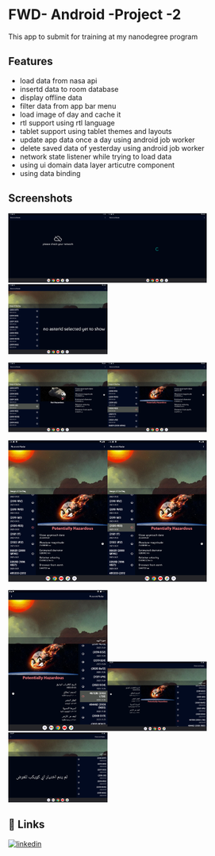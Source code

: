 # FWD- Android -Project -2

This app to submit for training at my nanodegree program

## Features
- load data from nasa api
- insertd data to room database
- display offline data
- filter data from app bar menu 
- load image of day and cache it
- rtl support using rtl language
- tablet support using tablet themes and layouts
- update app data once a day using android job worker
- delete saved data of yesterday using android job worker
- network state listener while trying to load data
- using ui domain data layer articutre component 
- using data binding 




## Screenshots

<img src="https://github.com/Scout4all/nd940-asteroid-radar/blob/main/screenshots/Screenshot_20230124_193240.png?raw=true" style="width:200px;" /><img src="https://github.com/Scout4all/nd940-asteroid-radar/blob/main/screenshots/Screenshot_20230124_193327.png?raw=true" style="width:200px;" /><img src="https://github.com/Scout4all/nd940-asteroid-radar/blob/main/screenshots/Screenshot_20230124_193422.png?raw=true" style="width:200px;" />

<img src="https://github.com/Scout4all/nd940-asteroid-radar/blob/main/screenshots/Screenshot_20230124_193441.png?raw=true" style="width:200px;" /><img src="https://github.com/Scout4all/nd940-asteroid-radar/blob/main/screenshots/Screenshot_20230124_193509.png?raw=true" style="width:200px;" />

<img src="https://github.com/Scout4all/nd940-asteroid-radar/blob/main/screenshots/Screenshot_20230124_193529.png?raw=true" style="width:200px;" /><img src="https://github.com/Scout4all/nd940-asteroid-radar/blob/main/screenshots/Screenshot_20230124_193656.png?raw=true" style="width:200px;" />

<img src="https://github.com/Scout4all/nd940-asteroid-radar/blob/main/screenshots/Screenshot_20230124_194142.png?raw=true" style="width:200px;" /><img src="https://github.com/Scout4all/nd940-asteroid-radar/blob/main/screenshots/Screenshot_20230124_194210.png?raw=true" style="width:200px;" /><img src="https://github.com/Scout4all/nd940-asteroid-radar/blob/main/screenshots/Screenshot_20230124_201111.png?raw=true" style="width:200px;" />



## 🔗 Links
[![linkedin](https://img.shields.io/badge/linkedin-0A66C2?style=for-the-badge&logo=linkedin&logoColor=white)](https://www.linkedin.com/in/bigadaboubakr/)
 
